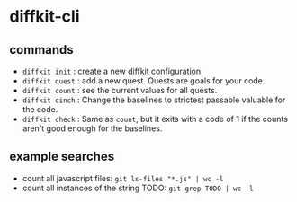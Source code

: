 # diffkit-cli


## commands
* `diffkit init` : create a new diffkit configuration
* `diffkit quest` : add a new quest.  Quests are goals for your code.
* `diffkit count` : see the current values for all quests.
* `diffkit cinch` : Change the baselines to strictest passable valuable for the code.
* `diffkit check` : Same as `count`, but it exits with a code of 1 if the counts aren't good enough for the baselines.


## example searches
* count all javascript files: `git ls-files "*.js" | wc -l`
* count all instances of the string TODO: `git grep TODO | wc -l`
